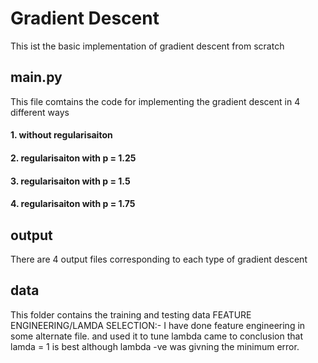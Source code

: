 # Gradient Descent
This ist the basic implementation of gradient descent from scratch
## main.py
This file comtains the code for implementing the gradient descent in 4 different ways
#### 1. without regularisaiton
#### 2. regularisaiton with p = 1.25
#### 3. regularisaiton with p = 1.5
#### 4. regularisaiton with p = 1.75
## output
There are 4 output files corresponding to each type of gradient descent
## data
This folder contains the training and testing data
FEATURE ENGINEERING/LAMDA SELECTION:-
I have done feature engineering in some alternate file.
and used it to tune lambda
came to conclusion that lamda = 1 is best although lambda -ve was givning the minimum error.
